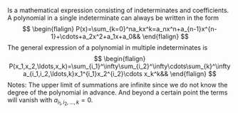 Is a mathematical expression consisting of indeterminates and coefficients.
A polynomial in a single indeterminate can always be written in the form
$$
\begin{flalign}
P(x)=\sum_{k=0}^na_kx^k=a_nx^n+a_{n-1}x^{n-1}+\cdots+a_2x^2+a_1x+a_0&&
\end{flalign}
$$
The general expression of a polynomial in multiple indeterminates is
$$
\begin{flalign}
P(x_1,x_2,\ldots,x_k)=\sum_{i_1}^\infty\sum_{i_2}^\infty\cdots\sum_{k}^\infty a_{i_1,i_2,\ldots,k}x_1^{i_1}x_2^{i_2}\cdots x_k^k&&
\end{flalign}
$$
Notes: The upper limit of summations are infinite since we do not know the degree of the polynomial in advance. And beyond a certain point the terms will vanish with $a_{i_1,i_2,\ldots,k}=0$.